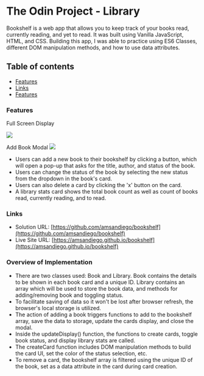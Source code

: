 # The Odin Project - Library

Bookshelf is a web app that allows you to keep track of your books read, currently reading, and yet to read. It was built using Vanilla JavaScript, HTML, and CSS. Building this app, I was able to practice using ES6 Classes, different DOM manipulation methods, and how to use data attributes.

## Table of contents

- [Features](#features)
- [Links](#links)
- [Features](#features)

### Features

Full Screen Display

![](./assets/screenshot-1.png)

Add Book Modal
![](./assets/screenshot-2.png)

- Users can add a new book to their bookshelf by clicking a button, which will open a pop-up that asks for the title, author, and status of the book.
- Users can change the status of the book by selecting the new status from the dropdown in the book's card.
- Users can also delete a card by clicking the 'x' button on the card.
- A library stats card shows the total book count as well as count of books read, currently reading, and to read.

### Links

- Solution URL: [https://github.com/amsandiego/bookshelf](https://github.com/amsandiego/bookshelf)
- Live Site URL: [https://amsandiego.github.io/bookshelf](https://amsandiego.github.io/bookshelf)

### Overview of Implementation

- There are two classes used: Book and Library. Book contains the details to be shown in each book card and a unique ID. Library contains an array which will be used to store the book data, and methods for adding/removing book and toggling status.
- To facilitate saving of data so it won't be lost after browser refresh, the browser's local storage is utilized.
- The action of adding a book triggers functions to add to the bookshelf array, save the data to storage, update the cards display, and close the modal.
- Inside the updateDisplay() function, the functions to create cards, toggle book status, and display library stats are called.
- The createCard function includes DOM manipulation methods to build the card UI, set the color of the status selection, etc.
- To remove a card, the bookshelf array is filtered using the unique ID of the book, set as a data attribute in the card during card creation.
